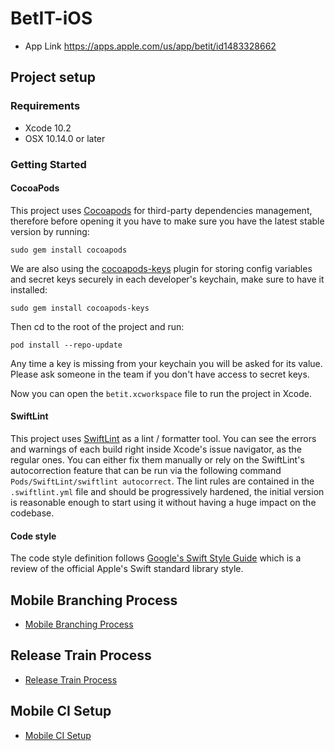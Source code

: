 # BetIT-iOS

- App Link
https://apps.apple.com/us/app/betit/id1483328662

## Project setup

### Requirements
- Xcode 10.2
- OSX 10.14.0 or later

### Getting Started
#### CocoaPods
This project uses [Cocoapods](https://cocoapods.org) for third-party dependencies management, therefore before opening it you have to make sure you have the latest stable version by running:

    sudo gem install cocoapods

We are also using the [cocoapods-keys](https://github.com/orta/cocoapods-keys) plugin for storing config variables and secret keys securely in each developer's keychain, make sure to have it installed:

    sudo gem install cocoapods-keys

Then cd to the root of the project and run:

    pod install --repo-update
    
Any time a key is missing from your keychain you will be asked for its value. Please ask someone in the team if you don't have access to secret keys.

Now you can open the `betit.xcworkspace` file to run the project in Xcode.

#### SwiftLint
This project uses [SwiftLint](https://github.com/realm/SwiftLint) as a lint / formatter tool.
You can see the errors and warnings of each build right inside Xcode's issue navigator, as the regular ones.
You can either fix them manually or rely on the SwiftLint's autocorrection feature that can be run via the following command `Pods/SwiftLint/swiftlint autocorrect`.
The lint rules are contained in the `.swiftlint.yml` file and should be progressively hardened, the initial version is reasonable enough to start using it without having a huge impact on the codebase.

#### Code style
The code style definition follows [Google's Swift Style Guide](https://google.github.io/swift/) which is a review of the official Apple's Swift standard library style.

## Mobile Branching Process
* [Mobile Branching Process](https://github.com/Majestykapps/BetIT-iOS/wiki/Mobile-Branching-Strategy)

## Release Train Process
* [Release Train Process](https://github.com/Majestykapps/BetIT-iOS/wiki/Mobile-Release-Train-Process)

## Mobile CI Setup
* [Mobile CI Setup](https://github.com/Majestykapps/BetIT-iOS/wiki/Mobile-CI-setup)
